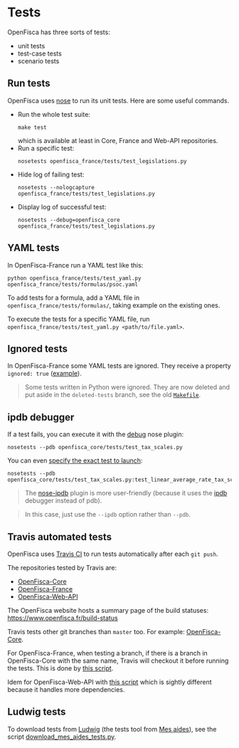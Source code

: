 # Tests

OpenFisca has three sorts of tests:

* unit tests
* test-case tests
* scenario tests

## Run tests

OpenFisca uses [nose](https://nose.readthedocs.org/) to run its unit tests. Here are some useful commands.

- Run the whole test suite:
    ```
    make test
    ```
    which is available at least in Core, France and Web-API repositories.
- Run a specific test:
    ```
    nosetests openfisca_france/tests/test_legislations.py
    ```
- Hide log of failing test:
    ```    
    nosetests --nologcapture openfisca_france/tests/test_legislations.py
    ```
- Display log of successful test:
    ```
    nosetests --debug=openfisca_core openfisca_france/tests/test_legislations.py
    ```

## YAML tests

In OpenFisca-France run a YAML test like this:

```
python openfisca_france/tests/test_yaml.py openfisca_france/tests/formulas/psoc.yaml
```

To add tests for a formula, add a YAML file in `openfisca_france/tests/formulas/`, taking example on the existing ones.

To execute the tests for a specific YAML file, run `openfisca_france/tests/test_yaml.py <path/to/file.yaml>`.

## Ignored tests

In OpenFisca-France some YAML tests are ignored. They receive a property `ignored: true` ([example](https://github.com/openfisca/openfisca-france/blob/ea869ad3c98e633ed3de84fa8618a045b5ebe4f9/openfisca_france/tests/formulas/irpp.yaml#L297)).

> Some tests written in Python were ignored. They are now deleted and put aside in the `deleted-tests` branch, see the old [`Makefile`](https://github.com/openfisca/openfisca-france/blob/deleted-tests/Makefile#L1).

## ipdb debugger

If a test fails, you can execute it with the [debug](https://nose.readthedocs.org/en/latest/plugins/debug.html) nose plugin:

    nosetests --pdb openfisca_core/tests/test_tax_scales.py

You can even [specify the exact test to launch](https://nose.readthedocs.org/en/latest/usage.html#selecting-tests):

    nosetests --pdb openfisca_core/tests/test_tax_scales.py:test_linear_average_rate_tax_scale

> The [nose-ipdb](https://github.com/flavioamieiro/nose-ipdb/) plugin is more user-friendly (because it uses the [ipdb](https://github.com/gotcha/ipdb) debugger instead of pdb).

> In this case, just use the `--ipdb` option rather than `--pdb`.

## Travis automated tests

OpenFisca uses [Travis CI](https://travis-ci.org/openfisca) to run tests automatically after each `git push`.

The repositories tested by Travis are:

* [OpenFisca-Core](https://github.com/openfisca/openfisca-core)
* [OpenFisca-France](https://github.com/openfisca/openfisca-france)
* [OpenFisca-Web-API](https://github.com/openfisca/openfisca-web-api)

The OpenFisca website hosts a summary page of the build statuses: https://www.openfisca.fr/build-status

Travis tests other git branches than `master` too. For example: [OpenFisca-Core](https://travis-ci.org/openfisca/openfisca-core/branches).

For OpenFisca-France, when testing a branch, if there is a branch in OpenFisca-Core with the same name, Travis will checkout it before running the tests. This is done by [this script](https://github.com/openfisca/openfisca-france/blob/master/run-travis-tests.sh).

Idem for OpenFisca-Web-API with [this script](https://github.com/openfisca/openfisca-web-api/blob/master/run-travis-tests.sh) which is sightly different because it handles more dependencies.

## Ludwig tests

To download tests from [Ludwig](https://mes-aides.gouv.fr/tests/) (the tests tool from [Mes aides](https://mes-aides.gouv.fr/)), see the script [download_mes_aides_tests.py](https://github.com/openfisca/openfisca-france/blob/master/openfisca_france/scripts/download_mes_aides_tests.py).